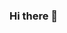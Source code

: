 ### Hi there 👋

<!--
**JunkaChance/JunkaChance** is a ✨ _special_ ✨ repository because its `README.md` (this file) appears on your GitHub profile.

Here are some ideas to get you started:

- My name is JukaChance (Maurice).
- I’m 12 years old.
- I love programming and watching anime.
- 🌱 I’m currently learning Java, PHP, Python and C#
- I’m come from Germany and live there
-->
